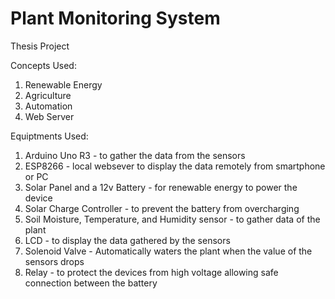 # Plant Monitoring System
Thesis Project

Concepts Used:

1. Renewable Energy
2. Agriculture
3. Automation
4. Web Server

Equiptments Used:
1. Arduino Uno R3 - to gather the data from the sensors
2. ESP8266 - local websever to display the data remotely from smartphone or PC
3. Solar Panel and a 12v Battery - for renewable energy to power the device
4. Solar Charge Controller - to prevent the battery from overcharging
5. Soil Moisture, Temperature, and Humidity sensor - to gather data of the plant
6. LCD - to display the data gathered by the sensors
7. Solenoid Valve - Automatically waters the plant when the value of the sensors drops
8. Relay - to protect the devices from high voltage allowing safe connection between the battery
